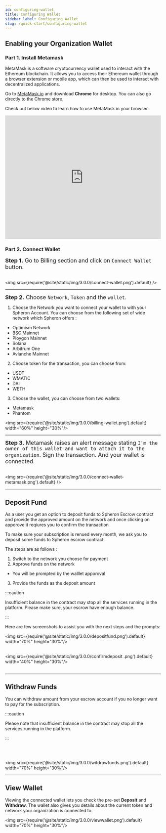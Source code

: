 ```yaml
---
id: configuring-wallet
title: Configuring Wallet
sidebar_label: Configuring Wallet
slug: /quick-start/configuring-wallet
---
```


## Enabling your Organization Wallet

### Part 1. Install Metamask

MetaMask is a software cryptocurrency wallet used to interact with the Ethereum blockchain. It allows you to access their Ethereum wallet through a browser extension or mobile app, which can then be used to interact with decentralized applications.

Go to [MetaMask.io](http://metamask.io/) and download **Chrome** for desktop. You can also go directly to the Chrome store.

Check out below video to learn how to use MetaMask in your browser.

<iframe src="https://www.youtube.com/embed/ZIGUC9JAAw8" width="100%" height="400" frameborder="0" allow="autoplay; fullscreen; picture-in-picture" allowfullscreen></iframe>

### Part 2. Connect Wallet

<font size="4"> <b>Step 1.</b> Go to Billing section and click on <code>Connect Wallet</code> button. </font> <br/><br/>

<img src={require('@site/static/img/3.0.0/connect-wallet.png').default} />

---

<font size="4"> <b>Step 2.</b>  Choose <code>Network</code>, <code>Token</code> and the <code>wallet</code>. </font>

1. Choose the Network you want to connect your wallet to with your Spheron Account. You can choose from the following set of wide network which Spheron offers : 
- Optimism Network 
- BSC Mainnet 
- Ploygon Mainnet 
- Solana 
- Arbitrum One 
- Avlanche Mainnet 

2. Choose token for the transaction, you can choose from: 
- USDT 
- WMATIC
- DAI 
- WETH

3. Choose the wallet, you can choose from two wallets: 
- Metamask 
- Phantom 

<img src={require('@site/static/img/3.0.0/billing-wallet.png').default} width="60%" height="30%"/>

---

<font size="4"> <b>Step 3.</b> Metamask raises an alert message stating <code>I'm the owner of this wallet and want to attach it to the organization</code>. Sign the transaction. And your wallet is connected. </font> <br/><br/>

<img src={require('@site/static/img/3.0.0/connect-wallet-metamask.png').default} />

---
## Deposit Fund 

As a user you get an option to deposit funds to Spheron Escrow contract and provide the approved amount on the network and once clicking on apporove it reqiures you to confirm the transaction 

To make sure your subscription is renued every month, we ask you to deposit some funds to Spheron
escrow contract. 

The steps are as follows : 
1. Switch to the network you choose for payment 
2. Approve funds on the network 
  - You will be prompted by the walllet apporoval 
3. Provide the funds as the deposit amount 

:::caution

Insufficient balance in the contract may stop all the services running in the platform.
Please make sure, your escrow have enough balance.

:::

Here are few screenshots to assist you with the next steps and the prompts: 

<img src={require('@site/static/img/3.0.0/depositfund.png').default} width="70%" height="30%"/><br/><br/>


<img src={require('@site/static/img/3.0.0/confirmdeposit .png').default} width="40%" height="30%"/><br/><br/>

---

## Withdraw Funds

You can withdraw amount from your escrow account if you no longer want to pay for the subscription. 

:::caution

Please note that insufficient balance in the contract may stop all the services running in the platform.

:::

<br></br>

<img src={require('@site/static/img/3.0.0/witdrawfunds.png').default} width="70%" height="30%"/>

---

## View Wallet

Viewing the connected wallet lets you check the pre-set <b>Deposit</b> and <b>Withdraw</b>. The wallet also gives you details about the current token and network your organization is connected to.

<img src={require('@site/static/img/3.0.0/viewwallet.png').default} width="70%" height="30%"/>